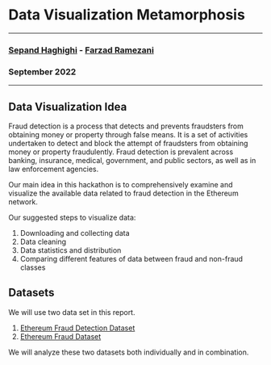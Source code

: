 # Data Visualization Metamorphosis

--------------

### [Sepand Haghighi](https://github.com/sepandhaghighi) - [Farzad Ramezani](https://github.com/Farziiii)

### September 2022

--------------

## Data Visualization Idea

Fraud detection is a process that detects and prevents fraudsters from obtaining money or property through false means. It is a set of activities undertaken to detect and block the attempt of fraudsters from obtaining money or property fraudulently. Fraud detection is prevalent across banking, insurance, medical, government, and public sectors, as well as in law enforcement agencies. 

Our main idea in this hackathon is to comprehensively examine and visualize the available data related to fraud detection in the Ethereum network.

Our suggested steps to visualize data:

1. Downloading and collecting data
2. Data cleaning
3. Data statistics and distribution
4. Comparing different features of data between fraud and non-fraud classes

## Datasets

We will use two data set in this report.

1. [Ethereum Fraud Detection Dataset](https://www.kaggle.com/datasets/vagifa/ethereum-frauddetection-dataset)
2. [Ethereum Fraud Dataset](https://www.kaggle.com/datasets/gescobero/ethereum-fraud-dataset)

We will analyze these two datasets both individually and in combination.